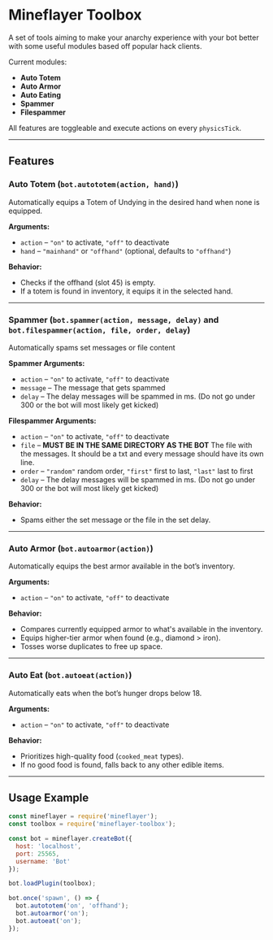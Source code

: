 # Mineflayer Toolbox

A set of tools aiming to make your anarchy experience with your bot better with some useful modules based off popular hack clients.

Current modules:
- **Auto Totem**
- **Auto Armor**
- **Auto Eating**
- **Spammer**
- **Filespammer**

All features are toggleable and execute actions on every `physicsTick`.


---

## Features

### Auto Totem (`bot.autototem(action, hand)`)

Automatically equips a Totem of Undying in the desired hand when none is equipped.

**Arguments:**
- `action` – `"on"` to activate, `"off"` to deactivate
- `hand` – `"mainhand"` or `"offhand"` (optional, defaults to `"offhand"`)

**Behavior:**
- Checks if the offhand (slot 45) is empty.
- If a totem is found in inventory, it equips it in the selected hand.

---

### Spammer (`bot.spammer(action, message, delay)` and `bot.filespammer(action, file, order, delay`)

Automatically spams set messages or file content

**Spammer Arguments:**
- `action` – `"on"` to activate, `"off"` to deactivate
- `message` – The message that gets spammed
- `delay` – The delay messages will be spammed in ms. (Do not go under 300 or the bot will most likely get kicked)

**Filespammer Arguments:**
- `action` – `"on"` to activate, `"off"` to deactivate
- `file` – **MUST BE IN THE SAME DIRECTORY AS THE BOT** The file with the messages. It should be a txt and every message should have its own line.
- `order` – `"random"` random order, `"first"` first to last, `"last"` last to first
- `delay` – The delay messages will be spammed in ms. (Do not go under 300 or the bot will most likely get kicked)

**Behavior:**
- Spams either the set message or the file in the set delay.

---

### Auto Armor (`bot.autoarmor(action)`)

Automatically equips the best armor available in the bot’s inventory.

**Arguments:**
- `action` – `"on"` to activate, `"off"` to deactivate

**Behavior:**
- Compares currently equipped armor to what's available in the inventory.
- Equips higher-tier armor when found (e.g., diamond > iron).
- Tosses worse duplicates to free up space.

---

### Auto Eat (`bot.autoeat(action)`)

Automatically eats when the bot’s hunger drops below 18.

**Arguments:**
- `action` – `"on"` to activate, `"off"` to deactivate

**Behavior:**
- Prioritizes high-quality food (`cooked_meat` types).
- If no good food is found, falls back to any other edible items.


---

## Usage Example

```js
const mineflayer = require('mineflayer');
const toolbox = require('mineflayer-toolbox');

const bot = mineflayer.createBot({
  host: 'localhost',
  port: 25565,
  username: 'Bot'
});

bot.loadPlugin(toolbox);

bot.once('spawn', () => {
  bot.autototem('on', 'offhand');
  bot.autoarmor('on');
  bot.autoeat('on');
});
